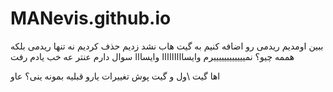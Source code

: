 # MANevis.github.io

ببین اومدیم ریدمی رو اضافه کنیم به گیت هاب نشد
زدیم حذف کردیم 
نه تنها ریدمی بلکه هممه چیو؟
نمییییییییییییرم
وایسااااااااا
وایسااا 
سوال دارم عنتر
عه
خب یادم رفت

اها گیت \ول و گیت پوش
تغییرات یارو قبلیه بمونه ینی؟
عاو